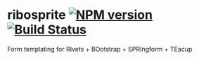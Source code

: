 ribosprite [![NPM version](https://badge.fury.io/js/ribosprite.png)](http://badge.fury.io/js/ribosprite) [![Build Status](https://travis-ci.org/goodeggs/ribosprite.png)](https://travis-ci.org/goodeggs/ribosprite)
==============

Form templating for RIvets + BOotstrap + SPRIngform + TEacup

